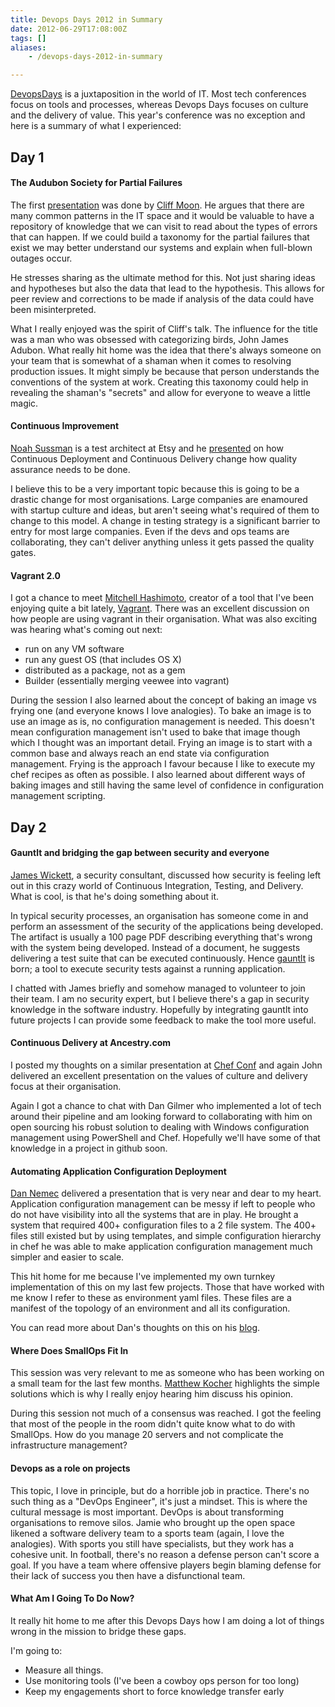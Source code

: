 ```yaml
---
title: Devops Days 2012 in Summary
date: 2012-06-29T17:08:00Z
tags: []
aliases:
    - /devops-days-2012-in-summary

---
```


[DevopsDays](http://devopsdays.org/) is a juxtaposition in the world of IT. Most
tech conferences focus on tools and processes, whereas Devops Days focuses on
culture and the delivery of value. This year's conference was no exception and
here is a summary of what I experienced:

## Day 1

#### The Audubon Society for Partial Failures

The first [presentation](http://cl.ly/2t1J0H1M3b2O092a1v1S) was done by [Cliff Moon][cliff-moon-twitter]. He argues
that there are many common patterns in the IT space and it would be valuable
to have a repository of knowledge that we can visit to read about the types of
errors that can happen. If we could build a taxonomy for the partial failures
that exist we may better understand our systems and explain when full-blown
outages occur.

He stresses sharing as the ultimate method for this. Not just sharing ideas and
hypotheses but also the data that lead to the hypothesis. This allows for peer
review and corrections to be made if analysis of the data could have been
misinterpreted.

What I really enjoyed was the spirit of Cliff's talk. The influence for the title
was a man who was obsessed with categorizing birds, John James Adubon. What
really hit home was the idea that there's always someone on your team that is
somewhat of a shaman when it comes to resolving production issues. It might
simply be because that person understands the conventions of the system at
work. Creating this taxonomy could help in revealing the shaman's "secrets" and
allow for everyone to weave a little magic.

#### Continuous Improvement

[Noah Sussman][noah-sussman-twitter] is a test architect at Etsy and he
[presented][continous-improvement-slides] on how Continuous Deployment and
Continuous Delivery change how quality assurance needs to be done.

I believe this to be a very important topic because this is going to be
a drastic change for most organisations. Large companies are enamoured with
startup culture and ideas, but aren't seeing what's required of them to change
to this model. A change in testing strategy is a significant barrier to entry
for most large companies. Even if the devs and ops teams are collaborating,
they can't deliver anything unless it gets passed the quality gates.

#### Vagrant 2.0

I got a chance to meet [Mitchell Hashimoto][mitchell-hashimoto-twitter],
creator of a tool that I've been enjoying quite a bit lately,
[Vagrant][vagrant-website]. There was an excellent discussion on how people
are using vagrant in their organisation. What was also exciting was hearing
what's coming out next:

* run on any VM software
* run any guest OS (that includes OS X)
* distributed as a package, not as a gem
* Builder (essentially merging veewee into vagrant)

During the session I also learned about the concept of baking an image vs
frying one (and everyone knows I love analogies). To bake an image is to use
an image as is, no configuration management is needed. This doesn't mean
configuration management isn't used to bake that image though which I thought
was an important detail. Frying an image is to start with a common base and
always reach an end state via configuration management. Frying is the approach
I favour because I like to execute my chef recipes as often as possible. I
also learned about different ways of baking images and still having the same
level of confidence in configuration management scripting.

## Day 2

#### Gauntlt and bridging the gap between security and everyone

[James Wickett][james-wickett-twitter], a security consultant, discussed how security is feeling left
out in this crazy world of Continuous Integration, Testing, and Delivery.
What is cool, is that he's doing something about it.

In typical security processes, an organisation has someone come in and
perform an assessment of the security of the applications being developed.
The artifact is usually a 100 page PDF describing everything that's wrong
with the system being developed. Instead of a document, he suggests delivering
a test suite that can be executed continuously. Hence [gauntlt][guantlt-website] is born; a tool
to execute security tests against a running application.

I chatted with James briefly and somehow managed to volunteer to join their
team. I am no security expert, but I believe there's a gap in security knowledge
in the software industry. Hopefully by integrating gauntlt into future projects
I can provide some feedback to make the tool more useful.

#### Continuous Delivery at Ancestry.com

I posted my thoughts on a similar presentation at [Chef Conf][chef-conf-post] and again John
delivered an excellent presentation on the values of culture and delivery focus
at their organisation.

Again I got a chance to chat with Dan Gilmer who implemented a lot of tech
around their pipeline and am looking forward to collaborating with him on
open sourcing his robust solution to dealing with Windows configuration
management using PowerShell and Chef. Hopefully we'll have some of that
knowledge in a project in github soon.

#### Automating Application Configuration Deployment

[Dan Nemec][dan-nemec-twitter] delivered a presentation that is very near and dear to my heart.
Application configuration management can be messy if left to people who do not
have visibility into all the systems that are in play. He brought a system that
required 400+ configuration files to a 2 file system. The 400+ files still
existed but by using templates, and simple configuration hierarchy in chef
he was able to make application configuration management much simpler and
easier to scale.

This hit home for me because I've implemented my own turnkey implementation
of this on my last few projects. Those that have worked with me know I refer
to these as environment yaml files. These files are a manifest of the topology
of an environment and all its configuration.

You can read more about Dan's thoughts on this on his [blog](http://blog.geeksgonemad.com/2012/05/automating-application-configuration.html).

#### Where Does SmallOps Fit In

This session was very relevant to me as someone who has been working on a small
team for the last few months. [Matthew Kocher][matthew-kocher-twitter]
highlights the simple solutions which is why I really enjoy hearing him discuss
his opinion.

During this session not much of a consensus was reached. I got the feeling that
most of the people in the room didn't quite know what to do with SmallOps. How
do you manage 20 servers and not complicate the infrastructure
management?

#### Devops as a role on projects

This topic, I love in principle, but do a horrible job in practice. There's
no such thing as a "DevOps Engineer", it's just a mindset. This is where
the cultural message is most important. DevOps is about transforming
organisations to remove silos. Jamie who brought up the open space likened
a software delivery team to a sports team (again, I love the analogies). With
sports you still have specialists, but they work has a cohesive unit. In
football, there's no reason a defense person can't score a goal. If you have
a team where offensive players begin blaming defense for their lack of success
you then have a disfunctional team.

#### What Am I Going To Do Now?

It really hit home to me after this Devops Days how I am doing a lot of things
wrong in the mission to bridge these gaps.

I'm going to:

* Measure all things.
* Use monitoring tools (I've been a cowboy ops person for too long)
* Keep my engagements short to force knowledge transfer early


[cliff-moon-twitter]: https://twitter.com/moonpolysoft
[noah-sussman-twitter]: https://twitter.com/noahsussman
[dan-nemec-twitter]: https://twitter.com/dcnem
[james-wickett-twitter]: https://twitter.com/wickett
[mitchell-hashimoto-twitter]: https://twitter.com/mitchellh
[matthew-kocher-twitter]: https://twitter.com/mkocher
[vagrant-website]: http://vagrantup.com/
[guantlt-website]: https://github.com/thegauntlet/gauntlt
[chef-conf-post]: /chefconf-2012-in-summary/
[continous-improvement-slides]: http://www.slideshare.net/noahsussman/continuous-improvement-devops-day-mountain-view-2012

